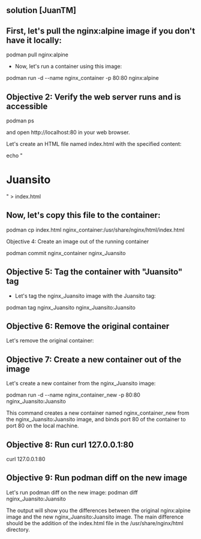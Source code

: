## solution [JuanTM]
## First, let's pull the nginx:alpine image if you don't have it locally:


podman pull nginx:alpine

* Now, let's run a container using this image:

podman run -d --name nginx_container -p 80:80 nginx:alpine


## Objective 2: Verify the web server runs and is accessible

podman ps

and open http://localhost:80 in your web browser.


Let's create an HTML file named index.html with the specified content:

echo "<html><head><title>It's a me</title></head><body><h1>Juansito</h1></body></html>" > index.html

## Now, let's copy this file to the container:

podman cp index.html nginx_container:/usr/share/nginx/html/index.html

Objective 4: Create an image out of the running container

podman commit nginx_container nginx_Juansito


## Objective 5: Tag the container with "Juansito" tag

* Let's tag the nginx_Juansito image with the Juansito tag:

podman tag nginx_Juansito nginx_Juansito:Juansito

## Objective 6: Remove the original container

Let's remove the original container:


## Objective 7: Create a new container out of the image

Let's create a new container from the nginx_Juansito image:

podman run -d --name nginx_container_new -p 80:80 nginx_Juansito:Juansito

This command creates a new container named nginx_container_new from the nginx_Juansito:Juansito image, and binds port 80 of the container to port 80 on the local machine.


## Objective 8: Run curl 127.0.0.1:80

curl 127.0.0.1:80

## Objective 9: Run podman diff on the new image

Let's run podman diff on the new image:
podman diff nginx_Juansito:Juansito

The output will show you the differences between the original nginx:alpine image and the new nginx_Juansito:Juansito image. The main difference should be the addition of the index.html file in the /usr/share/nginx/html directory.




